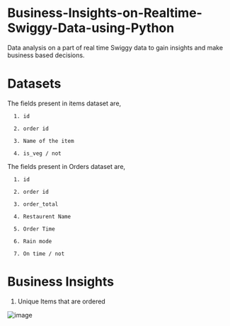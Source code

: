 # Business-Insights-on-Realtime-Swiggy-Data-using-Python
Data analysis on a part of real time Swiggy data to gain insights and make business based decisions.

# Datasets
The fields present in items dataset are,

      1. id 
   
      2. order id
   
      3. Name of the item
   
      4. is_veg / not

   
The fields present in Orders dataset are,

      1. id
      
      2. order id
      
      3. order_total
      
      4. Restaurent Name
      
      5. Order Time

      6. Rain mode

      7. On time / not

# Business Insights 

1. Unique Items that are ordered

![image](https://github.com/deva-246/Business-Insights-on-Realtime-Swiggy-Data-using-Python/assets/75877347/348136a8-c490-42b0-a5ff-e066482cd83a)

